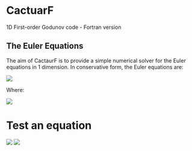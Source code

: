 # CactuarF
1D First-order Godunov code - Fortran version

## The Euler Equations
The aim of CactaurF is to provide a simple numerical solver for the Euler equations in 1 dimension. In conservative form, the Euler equations are:

<img src="https://render.githubusercontent.com/render/math?math=\mathbf{U}_t %2B \mathbf{F}(\mathbf{U})_x = 0">

Where:

<img src="https://render.githubusercontent.com/render/math?math=\mathbf{U} = \begin{bmatrix}\rho\\\rho u\\E\end{bmatrix} , \mathbf{F} = \begin{bmatrix}\rho u\\\rho u^2 %2B p\\u(E%2Bp)\end{bmatrix}">

# Test an equation
<img src="https://render.githubusercontent.com/render/math?math=e^{i %2B\pi} =x%2B1">

<img src="https://render.githubusercontent.com/render/math?math=\mathbf{U}_i^{n%2B1} =  \frac{\mathrm{d} t}{\mathrm{d} x}  \left ( \mathbf{F}_i^n - \mathbf{F}_{i%2B1}^n \right )">
